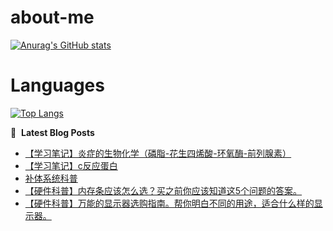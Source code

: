 # about-me
[![Anurag's GitHub stats](https://github-readme-stats.vercel.app/api?username=whitewatercn)](https://github.com/anuraghazra/github-readme-stats)

# Languages
[![Top Langs](https://github-readme-stats.vercel.app/api/top-langs/?username=whitewatercn)](https://github.com/anuraghazra/github-readme-stats)

📕 &nbsp;**Latest Blog Posts**
<!-- BLOG-POST-LIST:START -->
- [【学习笔记】炎症的生物化学（磷脂-花生四烯酸-环氧酶-前列腺素）](https://forum.beginner.center/t/topic/1401/1)
- [【学习笔记】c反应蛋白](https://forum.beginner.center/t/topic/1400/1)
- [补体系统科普](https://forum.beginner.center/t/topic/1399/1)
- [【硬件科普】内存条应该怎么选？买之前你应该知道这5个问题的答案。](https://forum.beginner.center/t/topic/1398/1)
- [【硬件科普】万能的显示器选购指南。帮你明白不同的用途，适合什么样的显示器。](https://forum.beginner.center/t/topic/1397/1)
<!-- BLOG-POST-LIST:END -->
